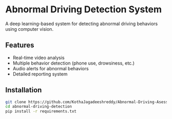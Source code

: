 # Abnormal Driving Detection System

A deep learning-based system for detecting abnormal driving behaviors using computer vision.

## Features
- Real-time video analysis
- Multiple behavior detection (phone use, drowsiness, etc.)
- Audio alerts for abnormal behaviors
- Detailed reporting system

## Installation
```bash
git clone https://github.com/KothaJagadeeshreddy/Abnormal-Driving-Asessment.git
cd abnormal-driving-detection
pip install -r requirements.txt
